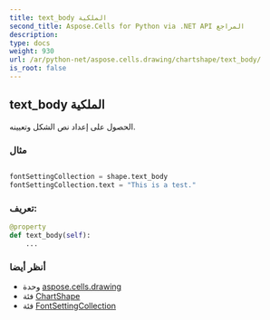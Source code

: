 ```yaml
---
title: text_body الملكية
second_title: Aspose.Cells for Python via .NET API المراجع
description:
type: docs
weight: 930
url: /ar/python-net/aspose.cells.drawing/chartshape/text_body/
is_root: false
---
```

##  text_body الملكية

الحصول على إعداد نص الشكل وتعيينه.

###  مثال

```python

fontSettingCollection = shape.text_body
fontSettingCollection.text = "This is a test."

```
###  تعريف:
```python
@property
def text_body(self):
    ...
```

###  أنظر أيضا
* وحدة [aspose.cells.drawing](../../)
* فئة [ChartShape](/cells/ar/python-net/aspose.cells.drawing/chartshape)
* فئة [FontSettingCollection](/cells/ar/python-net/aspose.cells.drawing.texts/fontsettingcollection)
